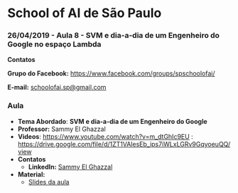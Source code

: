 # School of AI de São Paulo

### 26/04/2019 - Aula  8 -  SVM e dia-a-dia de um Engenheiro do Google no espaço Lambda


**Contatos**

**Grupo do Facebook:** https://www.facebook.com/groups/spschoolofai/

**E-mail:** schoolofai.sp@gmail.com

### Aula
  
- **Tema Abordado**: **SVM e dia-a-dia de um Engenheiro do Google**
- **Professor:** Sammy El Ghazzal
- **Videos**: https://www.youtube.com/watch?v=m_dtGhIc9EU
        : https://drive.google.com/file/d/1ZT1VAlesEb_ips7iWLxLGRv9GqyoeuQQ/view
- **Contatos**
  - **LinkedIn:** [Sammy El Ghazzal](https://www.linkedin.com/in/sammy-el-ghazzal-3a630644/?locale=en_US)
- **Material:** 
  - [Slides da aula](https://drive.google.com/file/d/1COegAGuec9tqN8ssJjMRyJqu7TNWVczK/view?usp=sharing)
  
